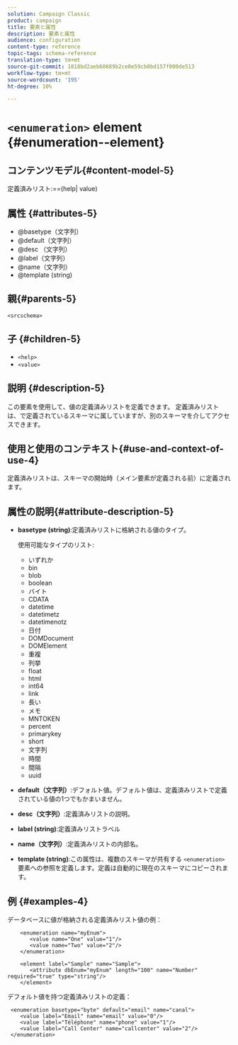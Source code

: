 ```yaml
---
solution: Campaign Classic
product: campaign
title: 要素と属性
description: 要素と属性
audience: configuration
content-type: reference
topic-tags: schema-reference
translation-type: tm+mt
source-git-commit: 1818bd2aeb60689b2ce0e59cb0bd157f000de513
workflow-type: tm+mt
source-wordcount: '195'
ht-degree: 10%

---
```



# `<enumeration>` element  {#enumeration--element}

## コンテンツモデル{#content-model-5}

定義済みリスト:==(help| value)

## 属性 {#attributes-5}

* @basetype（文字列）
* @default（文字列）
* @desc （文字列）
* @label（文字列）
* @name（文字列）
* @template (string)

## 親{#parents-5}

`<srcschema>`

## 子 {#children-5}

* `<help>`
* `<value>`

## 説明 {#description-5}

この要素を使用して、値の定義済みリストを定義できます。 定義済みリストは、で定義されているスキーマに属していますが、別のスキーマを介してアクセスできます。

## 使用と使用のコンテキスト{#use-and-context-of-use-4}

定義済みリストは、スキーマの開始時（メイン要素が定義される前）に定義されます。

## 属性の説明{#attribute-description-5}

* **basetype (string)**:定義済みリストに格納される値のタイプ。

   使用可能なタイプのリスト:

   * いずれか
   * bin
   * blob
   * boolean
   * バイト
   * CDATA
   * datetime
   * datetimetz
   * datetimenotz
   * 日付
   * DOMDocument
   * DOMElement
   * 重複
   * 列挙
   * float
   * html
   * int64
   * link
   * 長い
   * メモ
   * MNTOKEN
   * percent
   * primarykey
   * short
   * 文字列
   * 時間
   * 間隔
   * uuid

* **default（文字列）**:デフォルト値。デフォルト値は、定義済みリストで定義されている値の1つでもかまいません。
* **desc（文字列）**:定義済みリストの説明。
* **label (string)**:定義済みリストラベル
* **name（文字列）**:定義済みリストの内部名。
* **template (string)**:この属性は、複数のスキーマが共有する `<enumeration>` 要素への参照を定義します。定義は自動的に現在のスキーマにコピーされます。

## 例 {#examples-4}

データベースに値が格納される定義済みリスト値の例：

```
    <enumeration name="myEnum">
       <value name="One" value="1"/>
       <value name="Two" value="2"/>
    </enumeration>

    <element label="Sample" name="Sample">
       <attribute dbEnum="myEnum" length="100" name="Number" required="true" type="string"/>
    </element>
```

デフォルト値を持つ定義済みリストの定義：

```
 <enumeration basetype="byte" default="email" name="canal">
    <value label="Email" name="email" value="0"/> 
    <value label="Téléphone" name="phone" value="1"/>
    <value label="Call Center" name="callcenter" value="2"/>
 </enumeration>
```
